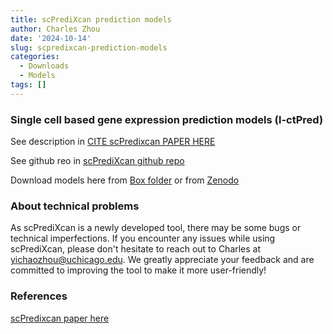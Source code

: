 ```yaml
---
title: scPrediXcan prediction models
author: Charles Zhou
date: '2024-10-14'
slug: scpredixcan-prediction-models
categories:
  - Downloads
  - Models
tags: []
---
```


### Single cell based gene expression prediction models (l-ctPred)

See description in [CITE scPredixcan PAPER HERE](https://www.biorxiv.org/content/10.1101/2024.11.11.623049v1)

See github reo in [scPrediXcan github repo](https://github.com/hakyimlab/scPrediXcan)

Download models here from [Box folder](https://uchicago.box.com/s/wgyt3wqfjezsqwjhndcceky6nivil8kh) or from [Zenodo](https://zenodo.org/uploads/13929785) 


### About technical problems
As scPrediXcan is a newly developed tool, there may be some bugs or technical imperfections. If you encounter any issues while using scPrediXcan, please don't hesitate to reach out to Charles at yichaozhou@uchicago.edu. We greatly appreciate your feedback and are committed to improving the tool to make it more user-friendly!

### References

[scPredixcan paper here](https://www.biorxiv.org/content/10.1101/2024.11.11.623049v1)
